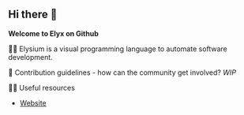 ## Hi there 👋


**Welcome to Elyx on Github**

🙋‍♀️ Elysium is a visual programming language to automate software development.

🌈 Contribution guidelines - how can the community get involved? _WIP_

👩‍💻 Useful resources

- [Website](https://elysiums.app/)
